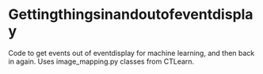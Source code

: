 # Gettingthingsinandoutofeventdisplay
Code to get events out of eventdisplay for machine learning, and then back in again. Uses image_mapping.py classes from CTLearn.

